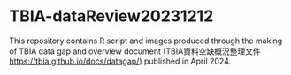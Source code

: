 # TBIA-dataReview20231212
This repository contains R script and images produced through the making of TBIA data gap and overview document (TBIA資料空缺概況整理文件 https://tbia.github.io/docs/datagap/) published in April 2024.
